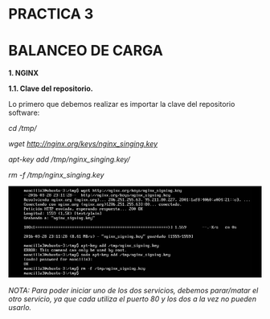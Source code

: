 # PRACTICA 3
# BALANCEO DE CARGA

**1. NGINX**

**1.1. Clave del repositorio.**

Lo primero que debemos realizar es importar la clave del repositorio software:

   *cd /tmp/*

   *wget http://nginx.org/keys/nginx_singing.key*

   *apt-key add /tmp/nginx_singing.key/*

   *rm -f /tmp/nginx_singing.key*

![imagen](https://github.com/JaviMancilla/swap/blob/master/PRACTICAS/Practica_3/Capturas_nginx/1.PNG)

*NOTA: Para poder iniciar uno de los dos servicios, debemos parar/matar el otro servicio, ya que cada utiliza el puerto 80 y los dos a la vez no pueden usarlo.*
